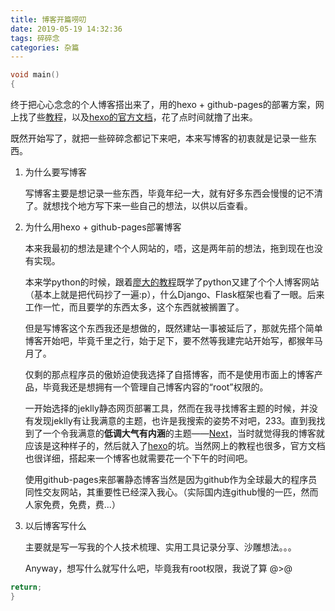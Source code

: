 ```yaml
---
title: 博客开篇唠叨
date: 2019-05-19 14:32:36
tags: 碎碎念
categories: 杂篇
---
```


```c
void main()
{
```

终于把心心念念的个人博客搭出来了，用的hexo + github-pages的部署方案，网上找了些[教程](https://www.jianshu.com/p/f4cc5866946b)，以及[hexo的官方文档](https://hexo.io/zh-cn/docs/)，花了点时间就撸了出来。

既然开始写了，就把一些碎碎念都记下来吧，本来写博客的初衷就是记录一些东西。

1. 为什么要写博客

   写博客主要是想记录一些东西，毕竟年纪一大，就有好多东西会慢慢的记不清了。就想找个地方写下来一些自己的想法，以供以后查看。

2. 为什么用hexo + github-pages部署博客

   本来我最初的想法是建个个人网站的，唔，这是两年前的想法，拖到现在也没有实现。

   本来学python的时候，跟着[廖大的教程](https://www.liaoxuefeng.com/wiki/1016959663602400)既学了python又建了个个人博客网站（基本上就是把代码抄了一遍:p），什么Django、Flask框架也看了一眼。后来工作一忙，而且要学的东西太多，这个东西就被搁置了。

   但是写博客这个东西我还是想做的，既然建站一事被延后了，那就先搭个简单博客开始吧，毕竟千里之行，始于足下，要不然等我建完站开始写，都猴年马月了。

   仅剩的那点程序员的傲娇迫使我选择了自搭博客，而不是使用市面上的博客产品，毕竟我还是想拥有一个管理自己博客内容的“root”权限的。

   一开始选择的jeklly静态网页部署工具，然而在我寻找博客主题的时候，并没有发现jeklly有让我满意的主题，也许是我搜索的姿势不对吧，233。直到我找到了一个令我满意的**低调大气有内涵**的主题——[Next](http://theme-next.iissnan.com/)，当时就觉得我的博客就应该是这种样子的，然后就入了[hexo](https://hexo.io/zh-cn/)的坑。当然网上的教程也很多，官方文档也很详细，搭起来一个博客也就需要花一个下午的时间吧。

   使用github-pages来部署静态博客当然是因为github作为全球最大的程序员同性交友网站，其重要性已经深入我心。（实际国内连github慢的一匹，然而人家免费，免费，费...）

3. 以后博客写什么

   主要就是写一写我的个人技术梳理、实用工具记录分享、沙雕想法。。。

   Anyway，想写什么就写什么吧，毕竟我有root权限，我说了算 @>@


``` c
return;
}
```















